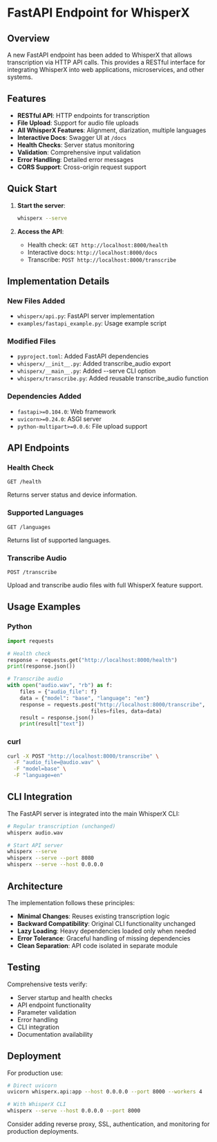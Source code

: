 # FastAPI Endpoint for WhisperX

## Overview

A new FastAPI endpoint has been added to WhisperX that allows transcription via HTTP API calls. This provides a RESTful interface for integrating WhisperX into web applications, microservices, and other systems.

## Features

- **RESTful API**: HTTP endpoints for transcription
- **File Upload**: Support for audio file uploads
- **All WhisperX Features**: Alignment, diarization, multiple languages
- **Interactive Docs**: Swagger UI at `/docs`
- **Health Checks**: Server status monitoring
- **Validation**: Comprehensive input validation
- **Error Handling**: Detailed error messages
- **CORS Support**: Cross-origin request support

## Quick Start

1. **Start the server**:
   ```bash
   whisperx --serve
   ```

2. **Access the API**:
   - Health check: `GET http://localhost:8000/health`
   - Interactive docs: `http://localhost:8000/docs`
   - Transcribe: `POST http://localhost:8000/transcribe`

## Implementation Details

### New Files Added
- `whisperx/api.py`: FastAPI server implementation
- `examples/fastapi_example.py`: Usage example script

### Modified Files
- `pyproject.toml`: Added FastAPI dependencies
- `whisperx/__init__.py`: Added transcribe_audio export
- `whisperx/__main__.py`: Added --serve CLI option  
- `whisperx/transcribe.py`: Added reusable transcribe_audio function

### Dependencies Added
- `fastapi>=0.104.0`: Web framework
- `uvicorn>=0.24.0`: ASGI server
- `python-multipart>=0.0.6`: File upload support

## API Endpoints

### Health Check
```http
GET /health
```
Returns server status and device information.

### Supported Languages  
```http
GET /languages
```
Returns list of supported languages.

### Transcribe Audio
```http
POST /transcribe
```
Upload and transcribe audio files with full WhisperX feature support.

## Usage Examples

### Python
```python
import requests

# Health check
response = requests.get("http://localhost:8000/health")
print(response.json())

# Transcribe audio
with open("audio.wav", "rb") as f:
    files = {"audio_file": f}
    data = {"model": "base", "language": "en"}
    response = requests.post("http://localhost:8000/transcribe", 
                           files=files, data=data)
    result = response.json()
    print(result["text"])
```

### curl
```bash
curl -X POST "http://localhost:8000/transcribe" \
  -F "audio_file=@audio.wav" \
  -F "model=base" \
  -F "language=en"
```

## CLI Integration

The FastAPI server is integrated into the main WhisperX CLI:

```bash
# Regular transcription (unchanged)
whisperx audio.wav

# Start API server
whisperx --serve
whisperx --serve --port 8080
whisperx --serve --host 0.0.0.0
```

## Architecture

The implementation follows these principles:
- **Minimal Changes**: Reuses existing transcription logic
- **Backward Compatibility**: Original CLI functionality unchanged
- **Lazy Loading**: Heavy dependencies loaded only when needed
- **Error Tolerance**: Graceful handling of missing dependencies
- **Clean Separation**: API code isolated in separate module

## Testing

Comprehensive tests verify:
- Server startup and health checks
- API endpoint functionality  
- Parameter validation
- Error handling
- CLI integration
- Documentation availability

## Deployment

For production use:
```bash
# Direct uvicorn
uvicorn whisperx.api:app --host 0.0.0.0 --port 8000 --workers 4

# With WhisperX CLI
whisperx --serve --host 0.0.0.0 --port 8000
```

Consider adding reverse proxy, SSL, authentication, and monitoring for production deployments.